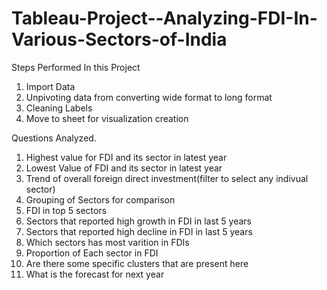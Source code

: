 # Tableau-Project--Analyzing-FDI-In-Various-Sectors-of-India
Steps Performed In this Project
1. Import Data
2. Unpivoting data from converting wide format to long format
3. Cleaning Labels
4. Move to sheet for visualization creation

Questions Analyzed.

1. Highest value for FDI and its sector in latest year
2. Lowest Value of FDI and its sector in latest year
3. Trend of overall foreign direct investment(filter to select any indivual sector)
4. Grouping of Sectors for comparison
5. FDI in top 5 sectors
6. Sectors that reported high growth in FDI in last 5 years
7. Sectors that reported high decline in FDI in last 5 years
8. Which sectors has most varition in FDIs
9. Proportion of Each sector in FDI
10. Are there some specific clusters that are present here
11. What is the forecast for next year
